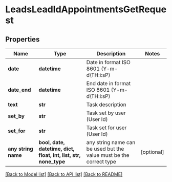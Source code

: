 # LeadsLeadIdAppointmentsGetRequest


## Properties
Name | Type | Description | Notes
------------ | ------------- | ------------- | -------------
**date** | **datetime** | Date in format ISO 8601 (Y-m-d\\TH:i:sP) | 
**date_end** | **datetime** | End date in format ISO 8601 (Y-m-d\\TH:i:sP) | 
**text** | **str** | Task description | 
**set_by** | **str** | Task set by user (User Id) | 
**set_for** | **str** | Task set for user (User Id) | 
**any string name** | **bool, date, datetime, dict, float, int, list, str, none_type** | any string name can be used but the value must be the correct type | [optional]

[[Back to Model list]](../README.md#documentation-for-models) [[Back to API list]](../README.md#documentation-for-api-endpoints) [[Back to README]](../README.md)


